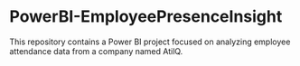 # PowerBI-EmployeePresenceInsight
This repository contains a Power BI project focused on analyzing employee attendance data from a company named AtilQ.
